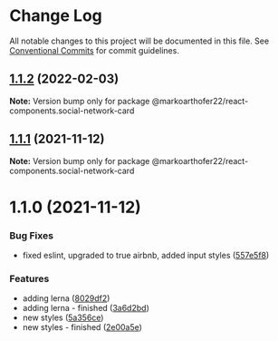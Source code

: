 # Change Log

All notable changes to this project will be documented in this file.
See [Conventional Commits](https://conventionalcommits.org) for commit guidelines.

## [1.1.2](https://github.com/markoarthofer22/react-components/compare/@markoarthofer22/react-components.social-network-card@1.1.1...@markoarthofer22/react-components.social-network-card@1.1.2) (2022-02-03)

**Note:** Version bump only for package @markoarthofer22/react-components.social-network-card





## [1.1.1](https://github.com/markoarthofer22/react-components/compare/@markoarthofer22/react-components.social-network-card@1.1.0...@markoarthofer22/react-components.social-network-card@1.1.1) (2021-11-12)

**Note:** Version bump only for package @markoarthofer22/react-components.social-network-card





# 1.1.0 (2021-11-12)


### Bug Fixes

* fixed eslint, upgraded to true airbnb, added input styles ([557e5f8](https://github.com/markoarthofer22/react-components/commit/557e5f8b8c9ebdc2bc8602b576dda26cbd444a05))


### Features

* adding lerna ([8029df2](https://github.com/markoarthofer22/react-components/commit/8029df269418d941a0a44f5d92a65dbe5fd854cf))
* adding lerna - finished ([3a6d2bd](https://github.com/markoarthofer22/react-components/commit/3a6d2bd05ae4ea91d1150b5d94d9097c94206911))
* new styles ([5a356ce](https://github.com/markoarthofer22/react-components/commit/5a356ce259591a4a04c9da246c1f6b280b7287f3))
* new styles - finished ([2e00a5e](https://github.com/markoarthofer22/react-components/commit/2e00a5e9752c8bac2a09b3e7b0be24d43158af36))
